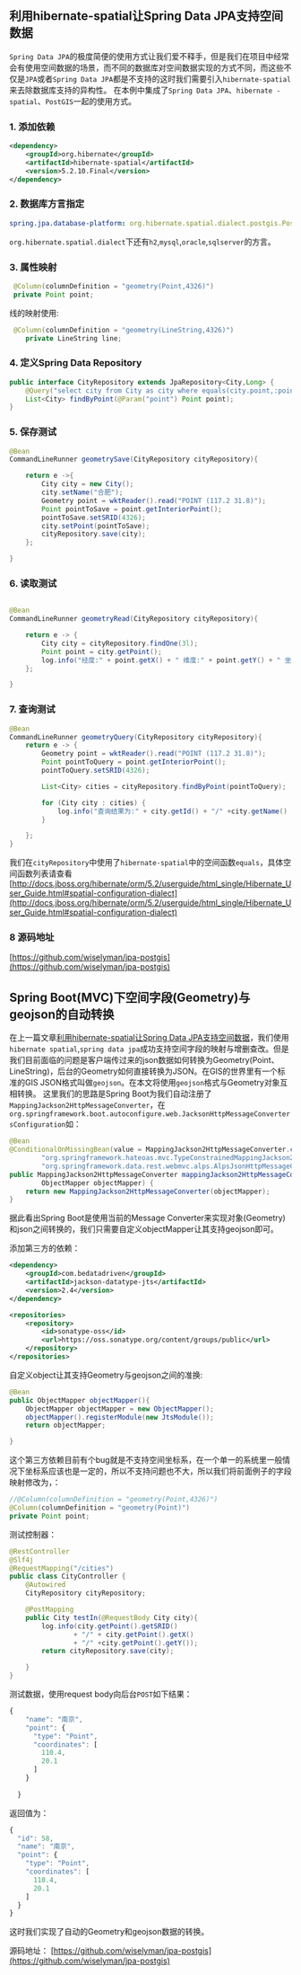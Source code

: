 ## 利用hibernate-spatial让Spring Data JPA支持空间数据
`Spring Data JPA`的极度简便的使用方式让我们爱不释手，但是我们在项目中经常会有使用空间数据的场景，而不同的数据库对空间数据实现的方式不同，而这些不仅是`JPA`或者`Spring Data JPA`都是不支持的这时我们需要引入`hibernate-spatial`来去除数据库支持的异构性。
在本例中集成了`Spring Data JPA`、`hibernate -spatial`、`PostGIS`一起的使用方式。
### 1. 添加依赖
```xml
<dependency>
    <groupId>org.hibernate</groupId>
    <artifactId>hibernate-spatial</artifactId>
    <version>5.2.10.Final</version>
</dependency>

```
### 2. 数据库方言指定

```yaml
spring.jpa.database-platform: org.hibernate.spatial.dialect.postgis.PostgisPG9Dialect

```
`org.hibernate.spatial.dialect`下还有`h2`,`mysql`,`oracle`,`sqlserver`的方言。

### 3. 属性映射
```java
 @Column(columnDefinition = "geometry(Point,4326)")
 private Point point;

```

线的映射使用:
```java
 @Column(columnDefinition = "geometry(LineString,4326)")
    private LineString line;
```

### 4. 定义Spring Data Repository

```java
public interface CityRepository extends JpaRepository<City,Long> {
    @Query("select city from City as city where equals(city.point,:point) = TRUE")
    List<City> findByPoint(@Param("point") Point point);
}
```

### 5. 保存测试
```java
@Bean
CommandLineRunner geometrySave(CityRepository cityRepository){

    return e ->{
        City city = new City();
        city.setName("合肥");
        Geometry point = wktReader().read("POINT (117.2 31.8)");
        Point pointToSave = point.getInteriorPoint();
        pointToSave.setSRID(4326);
        city.setPoint(pointToSave);
        cityRepository.save(city);
    };

}
```

### 6. 读取测试
```java

@Bean
CommandLineRunner geometryRead(CityRepository cityRepository){

    return e -> {
        City city = cityRepository.findOne(3l);
        Point point = city.getPoint();
        log.info("经度:" + point.getX() + " 维度:" + point.getY() + " 坐标系统:" + point.getSRID());
    };

}

```

### 7. 查询测试

```java
@Bean
CommandLineRunner geometryQuery(CityRepository cityRepository){
    return e -> {
        Geometry point = wktReader().read("POINT (117.2 31.8)");
        Point pointToQuery = point.getInteriorPoint();
        pointToQuery.setSRID(4326);

        List<City> cities = cityRepository.findByPoint(pointToQuery);

        for (City city : cities) {
            log.info("查询结果为:" + city.getId() + "/" +city.getName() + "/" +city.getPoint());
        }

    };
}
```

我们在`cityRepository`中使用了`hibernate-spatial`中的空间函数`equals`，具体空间函数列表请查看
[http://docs.jboss.org/hibernate/orm/5.2/userguide/html_single/Hibernate_User_Guide.html#spatial-configuration-dialect](http://docs.jboss.org/hibernate/orm/5.2/userguide/html_single/Hibernate_User_Guide.html#spatial-configuration-dialect)

### 8 源码地址
[https://github.com/wiselyman/jpa-postgis](https://github.com/wiselyman/jpa-postgis)

## Spring Boot(MVC)下空间字段(Geometry)与geojson的自动转换

在上一篇文章[利用hibernate-spatial让Spring Data JPA支持空间数据](http://www.wisely.top/2017/06/26/hibernate-spatial-spring-data-jpa/)，我们使用`hibernate spatial`,`spring data jpa`成功支持空间字段的映射与增删查改。但是我们目前面临的问题是客户端传过来的json数据如何转换为Geometry(Point、LineString)，后台的Geometry如何直接转换为JSON。在GIS的世界里有一个标准的GIS JSON格式叫做`geojson`。在本文将使用`geojson`格式与Geometry对象互相转换。
这里我们的思路是Spring Boot为我们自动注册了`MappingJackson2HttpMessageConverter`，在`org.springframework.boot.autoconfigure.web.JacksonHttpMessageConvertersConfiguration`如：
```java
@Bean
@ConditionalOnMissingBean(value = MappingJackson2HttpMessageConverter.class, ignoredType = {
        "org.springframework.hateoas.mvc.TypeConstrainedMappingJackson2HttpMessageConverter",
        "org.springframework.data.rest.webmvc.alps.AlpsJsonHttpMessageConverter" })
public MappingJackson2HttpMessageConverter mappingJackson2HttpMessageConverter(
        ObjectMapper objectMapper) {
    return new MappingJackson2HttpMessageConverter(objectMapper);
}

```
据此看出Spring Boot是使用当前的Message Converter来实现对象(Geometry)和json之间转换的，我们只需要自定义objectMapper让其支持geojson即可。

添加第三方的依赖：
```xml
<dependency>
    <groupId>com.bedatadriven</groupId>
    <artifactId>jackson-datatype-jts</artifactId>
    <version>2.4</version>
</dependency>

<repositories>
    <repository>
        <id>sonatype-oss</id>
        <url>https://oss.sonatype.org/content/groups/public</url>
    </repository>
</repositories>
```

自定义object让其支持Geometry与geojson之间的准换:
```java
@Bean
public ObjectMapper objectMapper(){
    ObjectMapper objectMapper = new ObjectMapper();
    objectMapper().registerModule(new JtsModule());
    return objectMapper;

}
```
这个第三方依赖目前有个bug就是不支持空间坐标系，在一个单一的系统里一般情况下坐标系应该也是一定的，所以不支持问题也不大，所以我们将前面例子的字段映射修改为，：
```java
//@Column(columnDefinition = "geometry(Point,4326)")
@Column(columnDefinition = "geometry(Point)")
private Point point;
```
测试控制器：
```java
@RestController
@Slf4j
@RequestMapping("/cities")
public class CityController {
    @Autowired
    CityRepository cityRepository;

    @PostMapping
    public City testIn(@RequestBody City city){
        log.info(city.getPoint().getSRID()
                + "/" + city.getPoint().getX()
                + "/" +city.getPoint().getY());
        return cityRepository.save(city);

    }
}
```

测试数据，使用request body向后台`POST`如下结果：
```javascript
{
    "name": "南京",
    "point": {
      "type": "Point",
      "coordinates": [
        110.4,
        20.1
      ]
    }
  
  }

```
返回值为：
```javascript
{
  "id": 58,
  "name": "南京",
  "point": {
    "type": "Point",
    "coordinates": [
      110.4,
      20.1
    ]
  }
}

```
这时我们实现了自动的Geometry和geojson数据的转换。

源码地址：
[https://github.com/wiselyman/jpa-postgis](https://github.com/wiselyman/jpa-postgis)